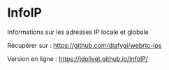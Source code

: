 # InfoIP
Informations sur les adresses IP locale et globale

Récupérer sur :
https://github.com/diafygi/webrtc-ips

Version en ligne :
https://jdolivet.github.io/InfoIP/
